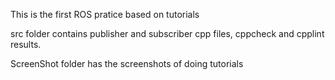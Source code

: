 This is the first ROS pratice based on tutorials

src folder contains publisher and subscriber cpp files, cppcheck and cpplint results.

ScreenShot folder has the screenshots of doing tutorials

